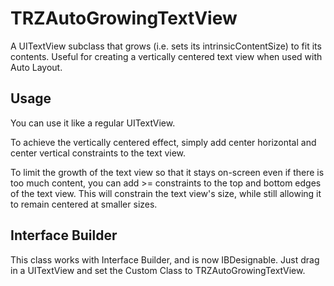 TRZAutoGrowingTextView
=====================

A UITextView subclass that grows (i.e. sets its intrinsicContentSize) to fit its contents. Useful for creating a vertically centered text view when used with Auto Layout.

Usage
---------------------
You can use it like a regular UITextView.

To achieve the vertically centered effect, simply add center horizontal and center vertical constraints to the text view.

To limit the growth of the text view so that it stays on-screen even if there is too much content, you can add >= constraints to the top and bottom edges of the text view. This will constrain the text view's size, while still allowing it to remain centered at smaller sizes.

Interface Builder
---------------------
This class works with Interface Builder, and is now IBDesignable. Just drag in a UITextView and set the Custom Class to TRZAutoGrowingTextView.